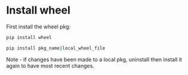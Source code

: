# Install wheel

First install the wheel pkg:
``` sh
pip install wheel
```

``` sh
pip install pkg_name|local_wheel_file
```
Note - if changes have been made to a local
pkg, uninstall then install it again to have
most recent changes.

